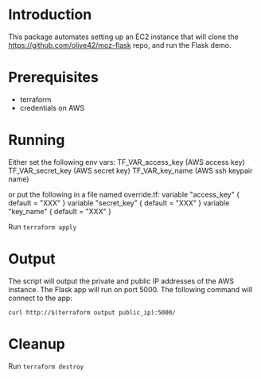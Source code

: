 # Introduction

This package automates setting up an EC2 instance that will clone the https://github.com/olive42/moz-flask repo, and run the Flask demo.

# Prerequisites

- terraform
- credentials on AWS

# Running

Either set the following env vars:
  TF_VAR_access_key (AWS access key)
  TF_VAR_secret_key (AWS secret key)
  TF_VAR_key_name (AWS ssh keypair name)

or put the following in a file named override.tf:
  variable "access_key" {
    default = "XXX"
  }
  variable "secret_key" {
    default = "XXX"
  }
  variable "key_name" {
    default = "XXX"
  }

Run `terraform apply`

# Output

The script will output the private and public IP addresses of the AWS
instance. The Flask app will run on port 5000. The following command
will connect to the app:

`curl http://$(terraform output public_ip):5000/`

# Cleanup

Run `terraform destroy`
